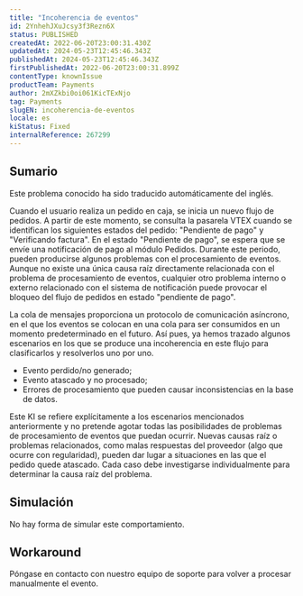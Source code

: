 ```yaml
---
title: "Incoherencia de eventos"
id: 2YnhehJXuJcsy3f3Rezn6X
status: PUBLISHED
createdAt: 2022-06-20T23:00:31.430Z
updatedAt: 2024-05-23T12:45:46.343Z
publishedAt: 2024-05-23T12:45:46.343Z
firstPublishedAt: 2022-06-20T23:00:31.899Z
contentType: knownIssue
productTeam: Payments
author: 2mXZkbi0oi061KicTExNjo
tag: Payments
slugEN: incoherencia-de-eventos
locale: es
kiStatus: Fixed
internalReference: 267299
---
```


## Sumario

<div class="alert alert-info">
  <p>Este problema conocido ha sido traducido automáticamente del inglés.</p>
</div>



Cuando el usuario realiza un pedido en caja, se inicia un nuevo flujo de pedidos. A partir de este momento, se consulta la pasarela VTEX cuando se identifican los siguientes estados del pedido: "Pendiente de pago" y "Verificando factura". En el estado "Pendiente de pago", se espera que se envíe una notificación de pago al módulo Pedidos. Durante este periodo, pueden producirse algunos problemas con el procesamiento de eventos. Aunque no existe una única causa raíz directamente relacionada con el problema de procesamiento de eventos, cualquier otro problema interno o externo relacionado con el sistema de notificación puede provocar el bloqueo del flujo de pedidos en estado "pendiente de pago".

La cola de mensajes proporciona un protocolo de comunicación asíncrono, en el que los eventos se colocan en una cola para ser consumidos en un momento predeterminado en el futuro. Así pues, ya hemos trazado algunos escenarios en los que se produce una incoherencia en este flujo para clasificarlos y resolverlos uno por uno.


- Evento perdido/no generado;
- Evento atascado y no procesado;
- Errores de procesamiento que pueden causar inconsistencias en la base de datos.

Este KI se refiere explícitamente a los escenarios mencionados anteriormente y no pretende agotar todas las posibilidades de problemas de procesamiento de eventos que puedan ocurrir. Nuevas causas raíz o problemas relacionados, como malas respuestas del proveedor (algo que ocurre con regularidad), pueden dar lugar a situaciones en las que el pedido quede atascado. Cada caso debe investigarse individualmente para determinar la causa raíz del problema.


##

## Simulación



No hay forma de simular este comportamiento.



## Workaround


Póngase en contacto con nuestro equipo de soporte para volver a procesar manualmente el evento.





